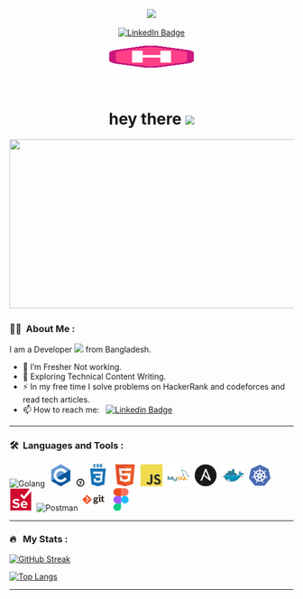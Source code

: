 <p align="center"><img src="https://media.giphy.com/media/M9gbBd9nbDrOTu1Mqx/giphy.gif" width="100"/></p>
<p align="center">
<a href="https://www.linkedin.com/in/md-azizul-hoq-480b561ba/"><img src="https://img.shields.io/badge/LinkedIn-blue?style=for-the-badge&logo=linkedin&logoColor=white" alt="LinkedIn Badge"></a>
</p>
<p align="center">
<a href="https://www.linkedin.com/in/md-azizul-hoq-480b561ba/" target="_blank"><img src="https://github.com/devicons/devicon/blob/1119b9f84c0290e0f0b38982099a2bd027a48bf1/icons/hugo/hugo-original.svg" alt="Hire Me your project " height="41" width="174"></a>
</p>
<p align="center"><img src="https://komarev.com/ghpvc/?username=azizulhoq953&style=flat-square&color=blue" alt=""></p>

<h1 align="center">hey there <img src="https://media.giphy.com/media/hvRJCLFzcasrR4ia7z/giphy.gif" width="40"></h1>

<p align="center"><img src="https://media.giphy.com/media/dWesBcTLavkZuG35MI/giphy.gif" width="600" height="300"  /></p>

### :woman_technologist: &nbsp;About Me :

I am a Developer <img src="https://media.giphy.com/media/WUlplcMpOCEmTGBtBW/giphy.gif" width="30"> from Bangladesh.

- 🔭 I’m Fresher Not working.
- 🌱 Exploring Technical Content Writing.
- ⚡ In my free time I solve problems on HackerRank and codeforces and read tech articles.
- 📫 How to reach me: &nbsp; [![Linkedin Badge](https://img.shields.io/badge/-azizul-blue?style=flat&logo=Linkedin&logoColor=white)](https://www.linkedin.com/in/md-azizul-hoq-480b561ba/)

---

### 🛠 &nbsp;Languages and Tools :

<p>
<img src="https://go.dev/blog/go-brand/Go-Logo/SVG/Go-Logo_Aqua.svg" title="Golang" alt="Golang" width="40" height="40"/>&nbsp;
  <img src="https://github.com/devicons/devicon/blob/1119b9f84c0290e0f0b38982099a2bd027a48bf1/icons/c/c-original.svg" title="Cc++" alt="Cc++" width="40" height="40"/>&nbsp;
  <svg xmlns="http://www.w3.org/2000/svg" aria-hidden="true" role="img" width="1em" height="1em" preserveAspectRatio="xMidYMid meet" viewBox="0 0 24 24"><path fill="currentColor" d="M12 0A12 12 0 0 0 0 12a12 12 0 0 0 12 12a12 12 0 0 0 12-12A12 12 0 0 0 12 0zm-.049 2.953a9.046 9.046 0 0 1 .049 0a9.046 9.046 0 0 1 3.46.688L13.57 6.42l2.72.047l1.14-1.703A9.046 9.046 0 0 1 21.047 12A9.046 9.046 0 0 1 12 21.047a9.046 9.046 0 0 1-2.916-.483l1.937-2.828l-2.72-.047l-1.258 1.88A9.046 9.046 0 0 1 2.953 12a9.046 9.046 0 0 1 8.998-9.047zm1.713 4.072a.55.55 0 0 0-.42.172c-.17.156-.266.248-.297.264c-.653-.28-1.196-.42-1.662-.42c-.653 0-1.213.219-1.664.639c-.45.435-.684.994-.684 1.724c0 .638.204 1.26.577 1.866c.388.606 1.024 1.429 1.957 2.455c.373.42.7.808.965 1.166c.264.342.404.638.404.902c0 .14-.063.264-.188.357a.756.756 0 0 1-.466.14c-.513 0-1.025-.483-1.538-1.462c-.14-.28-.248-.45-.326-.527c-.077-.078-.328-.11-.732-.11c-.311 0-.465.063-.465.172c0 .016.03.156.092.42l.435 2.004c.016.14.048.217.11.248c.046.031.14.047.279.047c.358 0 .59-.077.684-.232c.046-.078.11-.125.187-.125a.88.88 0 0 1 .358.109a3.19 3.19 0 0 0 1.212.248c.653 0 1.243-.217 1.772-.621c.528-.42.809-1.01.809-1.787a3.44 3.44 0 0 0-.467-1.787c-.311-.529-.965-1.384-1.975-2.58c-.87-1.026-1.305-1.711-1.305-2.069c0-.28.14-.42.436-.42c.404 0 .87.405 1.383 1.213c.248.389.42.606.498.653c.093.062.279.078.574.078c.264 0 .42 0 .482-.032c.063-.03.094-.076.094-.154c0-.015-.016-.079-.031-.187l-.467-2.051c-.03-.14-.078-.22-.14-.266a9.706 9.706 0 0 0-.48-.047Z"/></svg>
<img src="https://github.com/devicons/devicon/blob/master/icons/css3/css3-plain-wordmark.svg"  title="CSS3" alt="CSS" width="40" height="40"/>&nbsp;
<img src="https://github.com/devicons/devicon/blob/master/icons/html5/html5-original.svg" title="HTML5" alt="HTML" width="40" height="40"/>&nbsp;
<img src="https://github.com/devicons/devicon/blob/master/icons/javascript/javascript-original.svg" title="JavaScript" alt="JavaScript" width="40" height="40"/>&nbsp;
<img src="https://github.com/devicons/devicon/blob/master/icons/mysql/mysql-original-wordmark.svg" title="MySQL"  alt="MySQL" width="40" height="40"/>&nbsp;
  <img src="https://github.com/devicons/devicon/blob/1119b9f84c0290e0f0b38982099a2bd027a48bf1/icons/ansible/ansible-original.svg" title="ANSIBLE"  alt="Ansible" width="40" height="40"/>&nbsp;
   <img src="https://github.com/devicons/devicon/blob/1119b9f84c0290e0f0b38982099a2bd027a48bf1/icons/docker/docker-original.svg" title="Docker"  alt="Docker" width="40" height="40"/>&nbsp;
     <img src="https://github.com/devicons/devicon/blob/1119b9f84c0290e0f0b38982099a2bd027a48bf1/icons/kubernetes/kubernetes-plain.svg" title="Kubernetes" **alt="Git" width="40" height="40"/>&nbsp;
     <img src="https://github.com/devicons/devicon/blob/1119b9f84c0290e0f0b38982099a2bd027a48bf1/icons/selenium/selenium-original.svg" title="Selenium" **alt="Selenium" width="40" height="40"/>&nbsp;
<img src="https://www.vectorlogo.zone/logos/getpostman/getpostman-icon.svg" title="Postman"  alt="Postman" width="40" height="40"/>&nbsp;
<img src="https://github.com/devicons/devicon/blob/master/icons/git/git-original-wordmark.svg" title="Git" **alt="Git" width="40" height="40"/>&nbsp;
  <img src="https://github.com/devicons/devicon/blob/1119b9f84c0290e0f0b38982099a2bd027a48bf1/icons/figma/figma-original.svg" title="Figma" **alt="Figma" width="40" height="40"/>&nbsp;


</p>

---

### 🔥 &nbsp; My Stats :
[![GitHub Streak](http://github-readme-streak-stats.herokuapp.com?user=azizulhoq953&theme=highcontrast&hide_border=true)](https://git.io/streak-stats)

[![Top Langs](https://github-readme-stats.vercel.app/api/top-langs/?username=azizulhoq953&layout=compact&theme=vision-friendly-dark)](https://github.com/anuraghazra/github-readme-stats)

---

